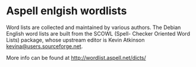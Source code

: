 # Aspell enlgish wordlists

Word lists are collected and maintained by various authors. The Debian English word lists are built from the SCOWL (Spell- Checker Oriented Word Lists) package, whose upstream editor is Kevin Atkinson <kevina@users.sourceforge.net>.

More info can be found at http://wordlist.aspell.net/dicts/
